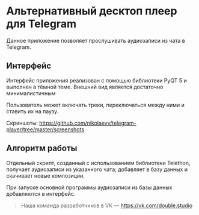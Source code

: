 Альтернативный десктоп плеер для Telegram
=============================

Данное приложение позволяет прослушивать аудиозаписи из чата в Telegram.

Интерфейс
------------
Интерфейс приложения реализован с помощью библиотеки PyQT 5 и выполнен в тёмной теме.
Внешний вид является достаточно минималистичным

Пользователь может включать треки, переключаться между ними и ставить их на паузу.

Скриншоты: https://github.com/nikolaevv/telegram-player/tree/master/screenshots

Алгоритм работы
------------
Отдельный скрипт, созданный с использованием библиотеки Telethon, получает аудиозаписи из указанного чата; добавляет в базу данных и скачивает новые композиции.

При запуске основной программы аудиозаписи из базы данных добавляются в интерфейс. 

> Наша команда разработчиков в VK — https://vk.com/double.studio
